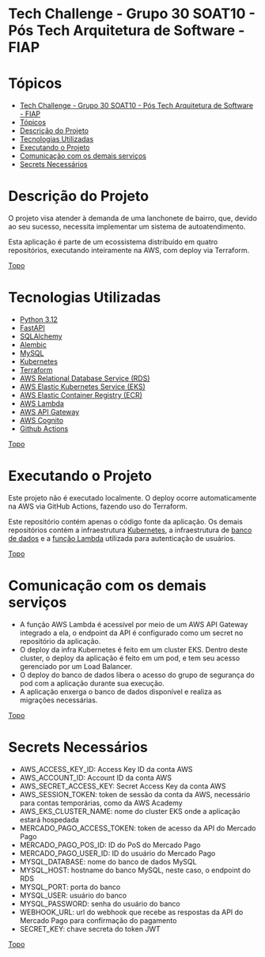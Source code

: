 # Tech Challenge - Grupo 30 SOAT10 - Pós Tech Arquitetura de Software - FIAP

# Tópicos
- [Tech Challenge - Grupo 30 SOAT10 - Pós Tech Arquitetura de Software - FIAP](#tech-challenge---grupo-30-soat10---pós-tech-arquitetura-de-software---fiap)
- [Tópicos](#tópicos)
- [Descrição do Projeto](#descrição-do-projeto)
- [Tecnologias Utilizadas](#tecnologias-utilizadas)
- [Executando o Projeto](#executando-o-projeto)
- [Comunicação com os demais serviços](#comunicação-com-os-demais-serviços)
- [Secrets Necessários](#secrets-necessários)


# Descrição do Projeto

O projeto visa atender à demanda de uma lanchonete de bairro, que, devido ao seu sucesso, necessita implementar um sistema de autoatendimento. 

Esta aplicação é parte de um ecossistema distribuído em quatro repositórios, executando inteiramente na AWS, com deploy via Terraform.

 [Topo](#tópicos)

# Tecnologias Utilizadas
- [Python 3.12](https://www.python.org/downloads/)
- [FastAPI](https://fastapi.tiangolo.com/)
- [SQLAlchemy](https://www.sqlalchemy.org/)
- [Alembic](https://alembic.sqlalchemy.org/)
- [MySQL](https://www.mysql.com/)
- [Kubernetes](https://kubernetes.io/)
- [Terraform](https://developer.hashicorp.com/terraform)
- [AWS Relational Database Service (RDS)](https://aws.amazon.com/pt/rds/)
- [AWS Elastic Kubernetes Service (EKS)](https://aws.amazon.com/pt/eks/)
- [AWS Elastic Container Registry (ECR)](https://aws.amazon.com/pt/ecr/)
- [AWS Lambda](https://aws.amazon.com/pt/lambda/)
- [AWS API Gateway](https://aws.amazon.com/pt/api-gateway/)
- [AWS Cognito](https://aws.amazon.com/pt/cognito/)
- [Github Actions](https://github.com/features/actions)

 [Topo](#tópicos)

# Executando o Projeto
Este projeto não é executado localmente. O deploy ocorre automaticamente na AWS via GitHub Actions, fazendo uso do Terraform.

Este repositório contém apenas o código fonte da aplicação. Os demais repositórios contém a infraestrutura [Kubernetes](https://github.com/tcsoat10/tech-challenger-soat10-phase3-k8s), a infraestrutura de [banco de dados](https://github.com/tcsoat10/tech-challenger-soat10-phase3-db) e a [função Lambda](https://github.com/tcsoat10/tech-challenger-soat10-phase3-lambda) utilizada para autenticação de usuários.

 [Topo](#tópicos)

# Comunicação com os demais serviços

- A função AWS Lambda é acessível por meio de um AWS API Gateway integrado a ela, o endpoint da API é configurado como um secret no repositório da aplicação.
- O deploy da infra Kubernetes é feito em um cluster EKS. Dentro deste cluster, o deploy da aplicação é feito em um pod, e tem seu acesso gerenciado por um Load Balancer.
- O deploy do banco de dados libera o acesso do grupo de segurança do pod com a aplicação durante sua execução.
- A aplicação enxerga o banco de dados disponível e realiza as migrações necessárias.

 [Topo](#tópicos)

# Secrets Necessários
- AWS_ACCESS_KEY_ID: Access Key ID da conta AWS
- AWS_ACCOUNT_ID: Account ID da conta AWS
- AWS_SECRET_ACCESS_KEY: Secret Access Key da conta AWS
- AWS_SESSION_TOKEN: token de sessão da conta da AWS, necessário para contas temporárias, como da AWS Academy
- AWS_EKS_CLUSTER_NAME: nome do cluster EKS onde a aplicação estará hospedada
- MERCADO_PAGO_ACCESS_TOKEN: token de acesso da API do Mercado Pago
- MERCADO_PAGO_POS_ID: ID do PoS do Mercado Pago
- MERCADO_PAGO_USER_ID: ID do usuário do Mercado Pago
- MYSQL_DATABASE: nome do banco de dados MySQL
- MYSQL_HOST: hostname do banco MySQL, neste caso, o endpoint do RDS
- MYSQL_PORT: porta do banco
- MYSQL_USER: usuário do banco
- MYSQL_PASSWORD: senha do usuário do banco
- WEBHOOK_URL: url do webhook que recebe as respostas da API do Mercado Pago para confirmação do pagamento
- SECRET_KEY: chave secreta do token JWT


 [Topo](#tópicos)